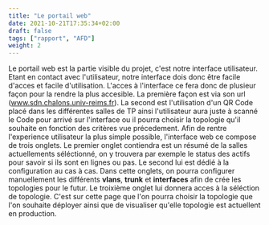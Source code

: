 ```yaml
---
title: "Le portail web"
date: 2021-10-21T17:35:34+02:00
draft: false
tags: ["rapport", "AFD"]
weight: 2
---
```


Le portail web est la partie visible du projet, c'est notre interface utilisateur.
Etant en contact avec l'utilisateur, notre interface dois donc être facile d'acces et facile d'utilisation.
L'acces à l'interface ce fera donc de plusieur façon pour la rendre la plus accesible. La première façon est via son url (www.sdn.chalons.univ-reims.fr). La second est l'utilisation d'un QR Code placé dans les différentes salles de TP ainsi l'utilisateur aura juste à scanné le Code pour arrivé sur l'interface ou il pourra choisir la topologie qu'il souhaite en fonction des critères vue précedement.
Afin de rentre l'experience utilisateur la plus simple possible, l'interface web ce compose de trois onglets.
Le premier onglet contiendra est un résumé de la salles actuellements séléctionné, on y trouvera par exemple le status des actifs pour savoir si ils sont en lignes ou pas.
Le second lui est dédié à la configuration au cas à cas. Dans cette onglets, on pourra configurer manuellement les différents **vlans**, **trunk** et **interfaces** afin de crée les topologies pour le futur.
Le troixième onglet lui donnera acces à la séléction de topologie. C'est sur cette page que l'on pourra choisir la topologie que l'on souhaite déployer ainsi que de visualiser qu'elle topologie est actuellent en production.

